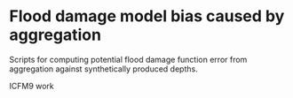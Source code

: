   # Flood damage model bias caused by aggregation

Scripts for computing potential flood damage function error from aggregation against synthetically produced depths. 

ICFM9 work
 
